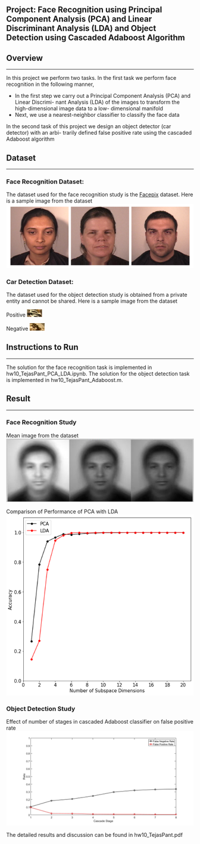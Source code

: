 ## Project: Face Recognition using Principal Component Analysis (PCA) and Linear Discriminant Analysis (LDA) and Object Detection using Cascaded Adaboost Algorithm

## Overview
---
In this project we perform two tasks. In the first task we perform face recognition in the following
manner,
* In the first step we carry out a Principal Component Analysis (PCA) and Linear Discrimi-
nant Analysis (LDA) of the images to transform the high-dimensional image data to a low-
dimensional manifold
* Next, we use a nearest-neighbor classifier to classify the face data

In the second task of this project we design an object detector (car detector) with an arbi-
trarily defined false positive rate using the cascaded Adaboost algorithm

[//]: # (Image References)

[image1]: ./write_up_images/facepix.png "Image 1"
[image2]: ./write_up_images/pca_versus_lda.png "Image 2"
[image3]: ./write_up_images/mean_image.png "Image 3"
[image4]: ./write_up_images/fpr_during_testing.jpg "Image 4"
[image5]: ./write_up_images/positive_car.png "Image 5"
[image6]: ./write_up_images/negative_Car.png "Image 6"

## Dataset
---
### Face Recognition Dataset: 
The dataset used for the face recognition study is the [Facepix](https://cubic.asu.edu/content/facepix-database) dataset. Here is a sample image from the dataset
![alt text][image1]

### Car Detection Dataset: 
The dataset used for the object detection study is obtained from a private entity and cannot be shared. Here is a sample image from the dataset

Positive
![alt text][image5]

Negative
![alt text][image6]

## Instructions to Run
---
The solution for the face recognition task is implemented in hw10_TejasPant_PCA_LDA.ipynb.
The solution for the object detection task is implemented in hw10_TejasPant_Adaboost.m.

## Result
---
### Face Recognition Study
Mean image from the dataset
![alt text][image3]

Comparison of Performance of PCA with LDA
![alt text][image2]

### Object Detection Study
Effect of number of stages in cascaded Adaboost classifier on false positive rate 
![alt text][image4]

The detailed results and discussion can be found in hw10_TejasPant.pdf 
